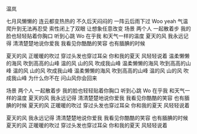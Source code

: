 温岚

七月风懒懒的
连云都变热热的
不久后天闷闷的
一阵云后雨下过
Woo yeah
气温 爬升到无法再忍受
索性闭上了双眼
让想象任意改变
场景 两个人 一起散着步
我的脸也轻轻贴着你胸口
听到心跳 Wo
在乎我 和天气一样的温度
夏天的风  我永远记得
清清楚楚地说你爱我
我看见你酷酷的笑容
也有腼腆的时候

夏天的风 正暖暖的吹过
穿过头发也穿过耳朵
你和我的夏天
风轻轻说着
温柔懒懒的海风
吹到高高的山峰
温的风 山的风
吹成我山峰
温柔懒懒的海风
吹到高高的山峰
温的风 山的风
吹成我山峰
温柔懒懒的海风
吹到高高的山峰
温的风 山的风
吹成我山峰
为什么你不在
问山风你会回来

场景 两个人 一起散着步
我的脸也轻轻贴着你胸口
听到心跳 Wo
在乎我 和天气一样的温度
夏天的风  我永远记得
清清楚楚地说你爱我
我看见你酷酷的笑容
也有腼腆的时候
夏天的风 正暖暖的吹过
穿过头发也穿过耳朵
你和我的夏天
风轻轻说着

夏天的风  我永远记得
清清楚楚地说你爱我
我看见你酷酷的笑容
也有腼腆的时候
夏天的风 正暖暖的吹过
穿过头发也穿过耳朵
你和我的夏天
风轻轻说着
